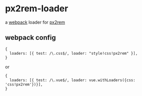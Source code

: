 # px2rem-loader

a [webpack](http://webpack.github.io/) loader for [px2rem](https://github.com/songsiqi/px2rem)

## webpack config

```
{
  loaders: [{ test: /\.css$/, loader: "style!css!px2rem" }],
}
```

or

```
{
  loaders: [{ test: /\.vue$/, loader: vue.withLoaders({css: 'css!px2rem'})}],
}
```
